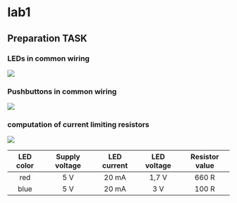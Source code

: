<h1> lab1 </h1>
<h2> Preparation TASK </h2>

<h3> LEDs in common wiring</h3>
<img src = "/pictures/LEDs.png">
<br>
<h3> Pushbuttons in common wiring</h3>
<img src = "/pictures/Pbtns.png">
<br>

<h3> computation of current limiting resistors </h3>
<img src = "/pictures/Equat.gif">

| **LED color** | **Supply voltage** | **LED current** | **LED voltage** | **Resistor value** |
| :-: | :-: | :-: | :-: | :-: |
| red | 5&nbsp;V | 20&nbsp;mA | 1,7&nbsp;V | 660&nbsp;R |
| blue | 5&nbsp;V | 20&nbsp;mA | 3&nbsp;V| 100&nbsp;R |
